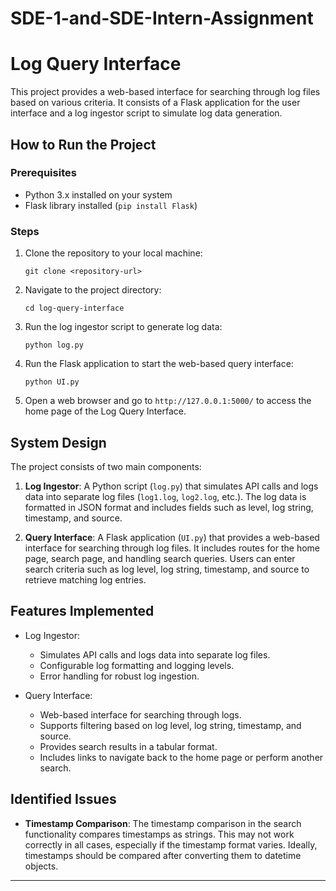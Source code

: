 # SDE-1-and-SDE-Intern-Assignment

# Log Query Interface

This project provides a web-based interface for searching through log files based on various criteria. It consists of a Flask application for the user interface and a log ingestor script to simulate log data generation.

## How to Run the Project

### Prerequisites

- Python 3.x installed on your system
- Flask library installed (`pip install Flask`)

### Steps

1. Clone the repository to your local machine:

    ```
    git clone <repository-url>
    ```

2. Navigate to the project directory:

    ```
    cd log-query-interface
    ```

3. Run the log ingestor script to generate log data:

    ```
    python log.py
    ```

4. Run the Flask application to start the web-based query interface:

    ```
    python UI.py
    ```

5. Open a web browser and go to `http://127.0.0.1:5000/` to access the home page of the Log Query Interface.

## System Design

The project consists of two main components:

1. **Log Ingestor**: A Python script (`log.py`) that simulates API calls and logs data into separate log files (`log1.log`, `log2.log`, etc.). The log data is formatted in JSON format and includes fields such as level, log string, timestamp, and source.

2. **Query Interface**: A Flask application (`UI.py`) that provides a web-based interface for searching through log files. It includes routes for the home page, search page, and handling search queries. Users can enter search criteria such as log level, log string, timestamp, and source to retrieve matching log entries.

## Features Implemented

- Log Ingestor:
  - Simulates API calls and logs data into separate log files.
  - Configurable log formatting and logging levels.
  - Error handling for robust log ingestion.

- Query Interface:
  - Web-based interface for searching through logs.
  - Supports filtering based on log level, log string, timestamp, and source.
  - Provides search results in a tabular format.
  - Includes links to navigate back to the home page or perform another search.

## Identified Issues

- **Timestamp Comparison**: The timestamp comparison in the search functionality compares timestamps as strings. This may not work correctly in all cases, especially if the timestamp format varies. Ideally, timestamps should be compared after converting them to datetime objects.

---
